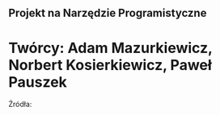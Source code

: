 ## Projekt na Narzędzie Programistyczne
# Twórcy: Adam Mazurkiewicz, Norbert Kosierkiewicz, Paweł Pauszek

Źródła:
